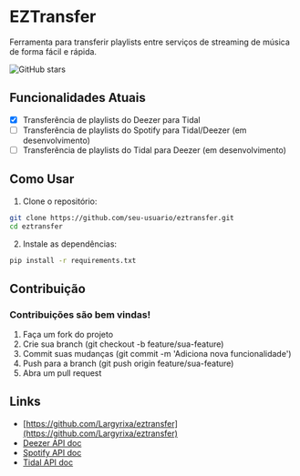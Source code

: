 # EZTransfer

Ferramenta para transferir playlists entre serviços de streaming de música de forma fácil e rápida.

![GitHub stars](https://img.shields.io/github/stars/Largyrixa/eztransfer)

## Funcionalidades Atuais

- [x] Transferência de playlists do Deezer para Tidal
- [ ] Transferência de playlists do Spotify para Tidal/Deezer (em desenvolvimento)
- [ ] Transferência de playlists do Tidal para Deezer (em desenvolvimento)

## Como Usar

1. Clone o repositório:
```bash
git clone https://github.com/seu-usuario/eztransfer.git
cd eztransfer
```
2. Instale as dependências:
```bash
pip install -r requirements.txt
```

## Contribuição
### Contribuições são bem vindas!
1. Faça um fork do projeto
2. Crie sua branch (git checkout -b feature/sua-feature)
3. Commit suas mudanças (git commit -m 'Adiciona nova funcionalidade')
4. Push para a branch (git push origin feature/sua-feature)
5. Abra um pull request

## Links
- [https://github.com/Largyrixa/eztransfer](https://github.com/Largyrixa/eztransfer)
- [Deezer API doc](https://developers.deezer.com/api)
- [Spotify API doc](https://developer.spotify.com/documentation/web-api)
- [Tidal API doc](https://tidalapi.netlify.app/)
